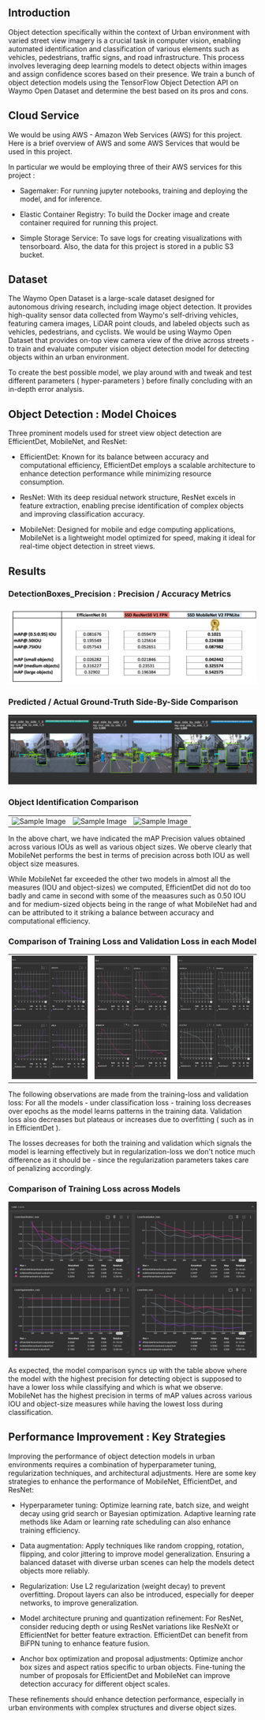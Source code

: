 

## Introduction

Object detection specifically within the context of Urban environment with varied street view imagery is a crucial task in computer vision, enabling automated identification and classification of various elements such as vehicles, pedestrians, traffic signs, and road infrastructure. This process involves leveraging deep learning models to detect objects within images and assign confidence scores based on their presence. We train a bunch of object detection models using the TensorFlow Object Detection API on Waymo Open Dataset and determine the best based on its pros and cons.



## Cloud Service
We would be using AWS - Amazon Web Services (AWS) for this project. Here is a brief overview of AWS and some AWS Services that would be used in this project.

In particular we would be employing three of their AWS services for this project : 

- Sagemaker: For running jupyter notebooks, training and deploying the model, and for inference.

- Elastic Container Registry: To build the Docker image and create container required for running this project.

- Simple Storage Service: To save logs for creating visualizations with tensorboard. Also, the data for this project is stored in a public S3 bucket.


## Dataset
The Waymo Open Dataset is a large-scale dataset designed for autonomous driving research, including image object detection. It provides high-quality sensor data collected from Waymo's self-driving vehicles, featuring camera images, LiDAR point clouds, and labeled objects such as vehicles, pedestrians, and cyclists. We would be using Waymo Open Dataset that provides on-top view camera view of the drive across streets - to train and evaluate computer vision object detection model for detecting objects within an urban environment.





To create the best possible model, we play around with and tweak and test different parameters ( hyper-parameters ) before finally concluding with an in-depth error analysis.


## Object Detection : Model Choices

Three prominent models used for street view object detection are EfficientDet, MobileNet, and ResNet:

- EfficientDet: Known for its balance between accuracy and computational efficiency, EfficientDet employs a scalable architecture to enhance detection performance while minimizing resource consumption.


- ResNet: With its deep residual network structure, ResNet excels in feature extraction, enabling precise identification of complex objects and improving classification accuracy.


- MobileNet: Designed for mobile and edge computing applications, MobileNet is a lightweight model optimized for speed, making it ideal for real-time object detection in street views.



## Results


### DetectionBoxes_Precision : Precision / Accuracy Metrics

![Models mAP Metrics Comparison](media/Models_mAP_Metrics_Comparison1.png)



### Predicted / Actual Ground-Truth Side-By-Side Comparison


![Models mAP Metrics Comparison](media/3Models_SideBySidePerformance.png)





### Object Identification Comparison

<table border="0">
	<tr border="0">
	<td>
<img src="media/EfficientDet_D1.gif" alt="Sample Image" style="width:250px; height:250px;"> 
</td>

<td><img src="media/SSD_ResNet50_V1_FPN.gif" alt="Sample Image" style="width:250px; height:250px;"> 
</td>

<td><img src="media/SSD_MobileNet_V2_FPNLite.gif" alt="Sample Image" style="width:250px; height:250px;"> 
</td>
</tr>
</table>

In the above chart, we have indicated the mAP Precision values obtained across various IOUs as well as various object sizes. We oberve clearly that MobileNet performs the best in terms of precision across both IOU as well object size measures. 


While MobileNet far exceeded the other two models in almost all the measures (IOU and object-sizes) we computed, EfficientDet did not do too badly and came in second with some of the meaasures such as 0.50 IOU and for medium-sized objects being in the range of what MobileNet had and can be attributed to it striking a balance between accuracy and computational efficiency.



### Comparison of Training Loss and Validation Loss in each Model
<table border="0">
	<tr border="0">
	<td>
<img src="media/EfficientDet_D1.png" alt="Sample Image" style="width:350px; height:250px;"> 
</td>

<td><img src="media/SSD_ResNet50_V1_FPN.png" alt="Sample Image" style="width:350px; height:250px;"> 
</td>

<td><img src="media/SSD_MobileNet_V2_FPNLite.png" alt="Sample Image" style="width:350px; height:250px;"> 
</td>
</tr>
</table>

The following observations are made from the training-loss and validation loss:
For all the models - under classification loss - training loss decreases over epochs as the model learns patterns in the training data. Validation loss also decreases but plateaus or increases due to overfitting ( such as in in EfficientDet ).

The losses decreases for both the training and validation which signals the model is learning effectively but in regularization-loss we don't notice much difference as it should be - since the regularization parameters takes care of penalizing accordingly.




### Comparison of Training Loss across Models
![Loss Comparison Models](media/Loss_Comparison_3Models.png)

As expected, the model comparison syncs up with the table above where the model with the highest precision for detecting object is supposed to have a lower loss while classifying and which is what we observe. MobileNet has the highest precision in terms of mAP values across various IOU and object-size measures while having the lowest loss during classification.




## Performance Improvement : Key Strategies

Improving the performance of object detection models in urban environments requires a combination of hyperparameter tuning, regularization techniques, and architectural adjustments. 
Here are some key strategies to enhance the performance of MobileNet, EfficientDet, and ResNet:



- Hyperparameter tuning: Optimize learning rate, batch size, and weight decay using grid search or Bayesian optimization. Adaptive learning rate methods like Adam or learning rate scheduling can also enhance training efficiency.

- Data augmentation: Apply techniques like random cropping, rotation, flipping, and color jittering to improve model generalization. Ensuring a balanced dataset with diverse urban scenes can help the models detect objects more reliably.

- Regularization: Use L2 regularization (weight decay) to prevent overfitting. Dropout layers can also be introduced, especially for deeper networks, to improve generalization.

- Model architecture pruning and quantization refinement: For ResNet, consider reducing depth or using ResNet variations like ResNeXt or EfficientNet for better feature extraction. EfficientDet can benefit from BiFPN tuning to enhance feature fusion.

- Anchor box optimization and proposal adjustments: Optimize anchor box sizes and aspect ratios specific to urban objects. Fine-tuning the number of proposals for EfficientDet and MobileNet can improve detection accuracy for different object scales.

These refinements should enhance detection performance, especially in urban environments with complex structures and diverse object sizes. 




